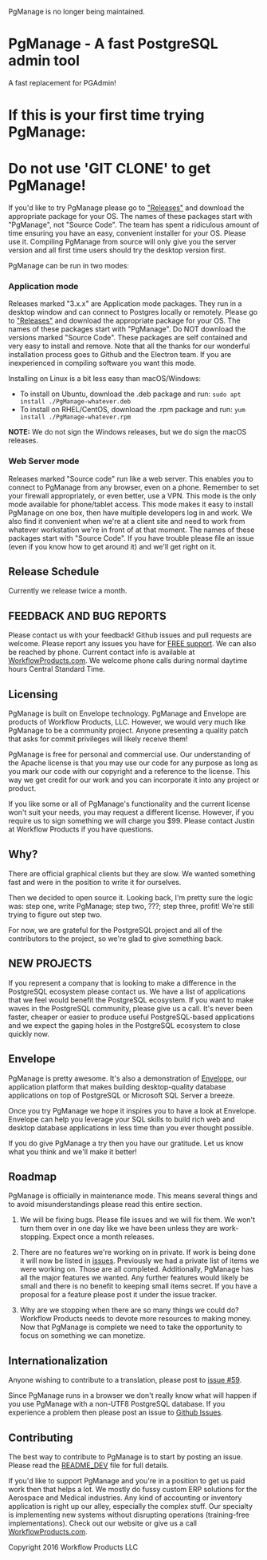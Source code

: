 PgManage is no longer being maintained.

# PgManage - A fast PostgreSQL admin tool 

A fast replacement for PGAdmin!

# If this is your first time trying PgManage:
# Do not use 'GIT CLONE' to get PgManage!

If you'd like to try PgManage please go to ["Releases"](https://github.com/workflowproducts/pgmanage/releases) and download the appropriate package for your OS. The names of these packages start with "PgManage", not "Source Code". The team has spent a ridiculous amount of time ensuring you have an easy, convenient installer for your OS. Please use it. Compiling PgManage from source will only give you the server version and all first time users should try the desktop version first. 

PgManage can be run in two modes:

### Application mode
Releases marked "3.x.x" are Application mode packages. They run in a desktop window and can connect to Postgres locally or remotely. Please go to ["Releases"](https://github.com/workflowproducts/pgmanage/releases) and download the appropriate package for your OS. The names of these packages start with "PgManage". Do NOT download the versions marked "Source Code". These packages are self contained and very easy to install and remove. Note that all the thanks for our wonderful installation process goes to Github and the Electron team. If you are inexperienced in compiling software you want this mode.

Installing on Linux is a bit less easy than macOS/Windows:
- To install on Ubuntu, download the .deb package and run: `sudo apt install ./PgManage-whatever.deb`
- To install on RHEL/CentOS, download the .rpm package and run: `yum install ./PgManage-whatever.rpm`

**NOTE:** We do not sign the Windows releases, but we do sign the macOS releases.

### Web Server mode
Releases marked "Source code" run like a web server. This enables you to connect to PgManage from any browser, even on a phone. Remember to set your firewall appropriately, or even better, use a VPN. This mode is the only mode available for phone/tablet access. This mode makes it easy to install PgManage on one box, then have multiple developers log in and work. We also find it convenient when we're at a client site and need to work from whatever workstation we're in front of at that moment. The names of these packages start with "Source Code". If you have trouble please file an issue (even if you know how to get around it) and we'll get right on it. 

## Release Schedule

Currently we release twice a month. 

## FEEDBACK AND BUG REPORTS

Please contact us with your feedback! Github issues and pull requests are welcome. Please report any issues you have for [FREE support](https://github.com/workflowproducts/pgmanage/issues). We can also be reached by phone. Current contact info is available at [WorkflowProducts.com](http://www.workflowproducts.com/about.html). We welcome phone calls during normal daytime hours Central Standard Time.

## Licensing

PgManage is built on Envelope technology. PgManage and Envelope are products of Workflow Products, LLC. However, we would very much like PgManage to be a community project. Anyone presenting a quality patch that asks for commit privileges will likely receive them! 

PgManage is free for personal and commercial use. Our understanding of the Apache license is that you may use our code for any purpose as long as you mark our code with our copyright and a reference to the license. This way we get credit for our work and you can incorporate it into any project or product. 

If you like some or all of PgManage's functionality and the current license won't suit your needs, you may request a different license. However, if you require us to sign something we will charge you $99. Please contact Justin at Workflow Products if you have questions. 

## Why?

There are official graphical clients but they are slow. We wanted something fast and were in the position to write it for ourselves.

Then we decided to open source it. Looking back, I'm pretty sure the logic was: step one, write PgManage; step two, ???; step three, profit! We're still trying to figure out step two. 

For now, we are grateful for the PostgreSQL project and all of the contributors to the project, so we're glad to give something back. 

## NEW PROJECTS

If you represent a company that is looking to make a difference in the PostgreSQL ecosystem please contact us. We have a list of applications that we feel would benefit the PostgreSQL ecosystem. If you want to make waves in the PostgreSQL community, please give us a call. It's never been faster, cheaper or easier to produce useful PostgreSQL-based applications and we expect the gaping holes in the PostgreSQL ecosystem to close quickly now. 

## Envelope 

PgManage is pretty awesome. It's also a demonstration of [Envelope](https://github.com/workflowproducts/envelope), our application platform that makes building desktop-quality database applications on top of PostgreSQL or Microsoft SQL Server a breeze.

Once you try PgManage we hope it inspires you to have a look at Envelope. Envelope can help you leverage your SQL skills to build rich web and desktop database applications in less time than you ever thought possible. 

If you do give PgManage a try then you have our gratitude. Let us know what you think and we'll make it better!

## Roadmap

PgManage is officially in maintenance mode. This means several things and to avoid misunderstandings please read this entire section.

1) We will be fixing bugs. Please file issues and we will fix them. We won't turn them over in one day like we have been unless they are work-stopping. Expect once a month releases. 

2) There are no features we're working on in private. If work is being done it will now be listed in [issues](https://github.com/workflowproducts/pgmanage/issues). Previously we had a private list of items we were working on. Those are all completed. Additionally, PgManage has all the major features we wanted. Any further features would likely be small and there is no benefit to keeping small items secret. If you have a proposal for a feature please post it under the issue tracker.

3) Why are we stopping when there are so many things we could do? Workflow Products needs to devote more resources to making money. Now that PgManage is complete we need to take the opportunity to focus on something we can monetize.

## Internationalization

Anyone wishing to contribute to a translation, please post to [issue #59](https://github.com/workflowproducts/pgmanage/issues/59).

Since PgManage runs in a browser we don't really know what will happen if you use PgManage with a non-UTF8 PostgreSQL database. If you experience a problem then please post an issue to [Github Issues](https://github.com/workflowproducts/pgmanage/issues). 

## Contributing

The best way to contribute to PgManage is to start by posting an issue. Please read the [README_DEV](https://github.com/workflowproducts/pgmanage/blob/master/README_DEV.md) file for full details.

If you'd like to support PgManage and you're in a position to get us paid work then that helps a lot. We mostly do fussy custom ERP solutions for the Aerospace and Medical industries. Any kind of accounting or inventory application is right up our alley, especially the complex stuff. Our specialty is implementing new systems without disrupting operations (training-free implementations). Check out our website or give us a call [WorkflowProducts.com](http://www.workflowproducts.com/about.html).


Copyright 2016 Workflow Products LLC

